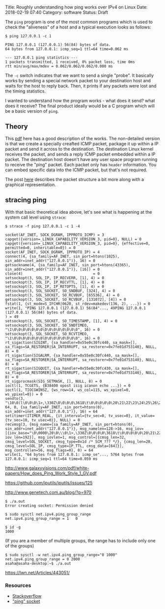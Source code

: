 Title: Roughly understanding how ping works over IPv4 on Linux
Date: 2018-02-19 07:40
Category: software
Status: Draft

The `ping` program is one of the most common programs which is used to check the "aliveness" of a host and
a typical execution looks as follows:

```
$ ping 127.0.0.1 -c 1

PING 127.0.0.1 (127.0.0.1) 56(84) bytes of data.
64 bytes from 127.0.0.1: icmp_seq=1 ttl=64 time=0.062 ms

--- 127.0.0.1 ping statistics ---
1 packets transmitted, 1 received, 0% packet loss, time 0ms
rtt min/avg/max/mdev = 0.062/0.062/0.062/0.000 ms
```

The `-c` switch indicates that we want to send a single "probe". It basically works by sending a special
network packet to your destination host and waits for the host to reply back. Then, it prints if any packets
were lost and the timing statistics.

I wanted to understand how the program works - what does it send? what does it receive? The final product ideally
would be a C program which will be a basic version of `ping`.

## Theory

This [pdf](http://www.galaxyvisions.com/pdf/white-papers/How_does_Ping_Work_Style_1_GV.pdf) here has a good description
of the works. The non-detailed version is that we create a specially creafted ICMP packet, package it up within a IP 
packet and send it across to the destination. The destination Linux kernel receives the packet, and sends a reply
ICMP packet embedded within a IP packet. The destination host doesn't have any user space program running to receive
the "ping" packet. Each packet only has `header` information. You can embed specific data into the ICMP packet, but
that's not required.

The post [here](http://www.genetech.com.au/blog/?p=970) describes the packet structure a bit more along with a graphical
representation.

## stracing ping

With that basic theoretical idea above, let's see what is happening at the system call level using `strace`:





```
$ strace -f ping 127.0.0.1 -c 1 -4
```


```
socket(AF_INET, SOCK_DGRAM, IPPROTO_ICMP) = 3
capget({version=_LINUX_CAPABILITY_VERSION_3, pid=0}, NULL) = 0
capget({version=_LINUX_CAPABILITY_VERSION_3, pid=0}, {effective=0, permitted=0, inheritable=0}) = 0
socket(AF_INET, SOCK_DGRAM, IPPROTO_IP) = 4
connect(4, {sa_family=AF_INET, sin_port=htons(1025), sin_addr=inet_addr("127.0.0.1")}, 16) = 0
getsockname(4, {sa_family=AF_INET, sin_port=htons(43365), sin_addr=inet_addr("127.0.0.1")}, [16]) = 0
close(4)                                = 0
setsockopt(3, SOL_IP, IP_RECVERR, [1], 4) = 0
setsockopt(3, SOL_IP, IP_RECVTTL, [1], 4) = 0
setsockopt(3, SOL_IP, IP_RETOPTS, [1], 4) = 0
setsockopt(3, SOL_SOCKET, SO_SNDBUF, [324], 4) = 0
setsockopt(3, SOL_SOCKET, SO_RCVBUF, [65536], 4) = 0
getsockopt(3, SOL_SOCKET, SO_RCVBUF, [131072], [4]) = 0
fstat(1, {st_mode=S_IFCHR|0620, st_rdev=makedev(136, 2), ...}) = 0
write(1, "PING 127.0.0.1 (127.0.0.1) 56(84"..., 49PING 127.0.0.1 (127.0.0.1) 56(84) bytes of data.
) = 49
setsockopt(3, SOL_SOCKET, SO_TIMESTAMP, [1], 4) = 0
setsockopt(3, SOL_SOCKET, SO_SNDTIMEO, "\1\0\0\0\0\0\0\0\0\0\0\0\0\0\0\0", 16) = 0
setsockopt(3, SOL_SOCKET, SO_RCVTIMEO, "\1\0\0\0\0\0\0\0\0\0\0\0\0\0\0\0", 16) = 0
rt_sigaction(SIGINT, {sa_handler=0x55e0c30fc440, sa_mask=[], sa_flags=SA_RESTORER|SA_INTERRUPT, sa_restorer=0x7fe01d753140}, NULL, 8) = 0
rt_sigaction(SIGALRM, {sa_handler=0x55e0c30fc440, sa_mask=[], sa_flags=SA_RESTORER|SA_INTERRUPT, sa_restorer=0x7fe01d753140}, NULL, 8) = 0
rt_sigaction(SIGQUIT, {sa_handler=0x55e0c30fc430, sa_mask=[], sa_flags=SA_RESTORER|SA_INTERRUPT, sa_restorer=0x7fe01d753140}, NULL, 8) = 0
rt_sigprocmask(SIG_SETMASK, [], NULL, 8) = 0
ioctl(1, TCGETS, {B38400 opost isig icanon echo ...}) = 0
ioctl(1, TIOCGWINSZ, {ws_row=14, ws_col=115, ws_xpixel=0, ws_ypixel=0}) = 0
sendto(3, "\10\0(l\0\0\0\1>,\330Z\0\0\0\0\3618\t\0\0\0\0\0\20\21\22\23\24\25\26\27"..., 64, 0, {sa_family=AF_INET, sin_port=htons(0), sin_addr=inet_addr("127.0.0.1")}, 16) = 64
setitimer(ITIMER_REAL, {it_interval={tv_sec=0, tv_usec=0}, it_value={tv_sec=10, tv_usec=0}}, NULL) = 0
recvmsg(3, {msg_name={sa_family=AF_INET, sin_port=htons(0), sin_addr=inet_addr("127.0.0.1")}, msg_namelen=128->16, msg_iov=[{iov_base="\0\0000\20\0\\\0\1>,\330Z\0\0\0\0\3618\t\0\0\0\0\0\20\21\22\23\24\25\26\27"..., iov_len=192}], msg_iovlen=1, msg_control=[{cmsg_len=32, cmsg_level=SOL_SOCKET, cmsg_type=0x1d /* SCM_??? */}, {cmsg_len=20, cmsg_level=SOL_IP, cmsg_type=IP_TTL, cmsg_data=[64]}], msg_controllen=56, msg_flags=0}, 0) = 64
write(1, "64 bytes from 127.0.0.1: icmp_se"..., 5764 bytes from 127.0.0.1: icmp_seq=1 ttl=64 time=0.059 ms

```

http://www.galaxyvisions.com/pdf/white-papers/How_does_Ping_Work_Style_1_GV.pdf

https://github.com/iputils/iputils/issues/125


http://www.genetech.com.au/blog/?p=970


```
$ ./a.out
Error creating socket: Permission denied
```

```
$ sudo sysctl net.ipv4.ping_group_range
net.ipv4.ping_group_range = 1   0
```

```
$ id -g
1000
```

(If you are a member of multiple groups, the range has to include only one of the groups)

```
$ sudo sysctl -w net.ipv4.ping_group_range="0 1000"
net.ipv4.ping_group_range = 0 2000
asaha@asaha-desktop:~$ ./a.out
```
https://lwn.net/Articles/443051/

### Resources

- [Stackoverflow](https://stackoverflow.com/questions/8290046/icmp-sockets-linux)
- ["ping" socket](https://lwn.net/Articles/443051/)
